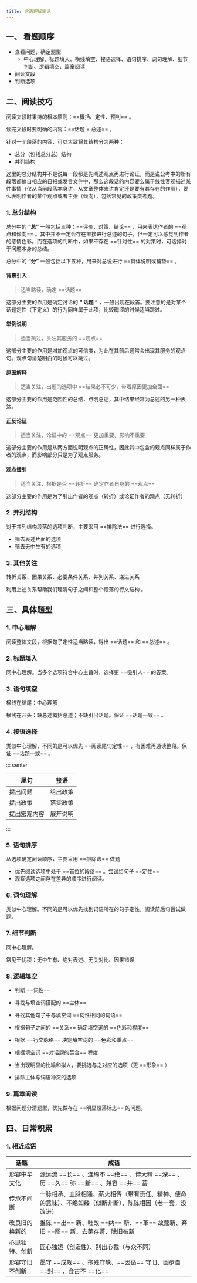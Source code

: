 ```yaml
---
title: 言语理解笔记
---
```


## 一、 看题顺序

- 查看问题，确定题型
  - 中心理解、标题填入、横线填空、接语选择、语句排序、词句理解、细节判断、逻辑填空、篇章阅读
- 阅读文段
- 判断选项

## 二、阅读技巧

阅读文段时秉持的根本原则：==概括、定性、预判== 。

读完文段时要明确的内容：==话题 + 总述== 。

针对一个段落的内容，可以大致将其结构分为两种：

- 总分（包括总分总）结构
- 并列结构

这里的总分结构并不是说每一段都是先阐述观点再进行论证，而是说公考中的所有段落都摘自相应的日报或发言文件中，那么这段话的内容要么属于线性客观描述某件事情（仅从当前段落本身讲，从文章整体来讲肯定还是要有其存在的作用），要么表明作者的某个观点或者主张（倾向），包括常见的政策类考题。

### 1. 总分结构

总分中的 **“总”** 一般包括三种：==评价、对策、结论== ，用来表达作者的 ==观点和倾向== 。其中并不一定会存在直接进行总述的句子，但一定可以感觉到作者的感情色彩。而在选项的判断中，如果不存在 ==针对性== 的对策时，可选择对于问题本身的总结。

总分中的 **“分”** 一般包括以下五种，用来对总说进行 ==具体说明或铺垫== 。

#### 背景引入

> 适当略读，确定 ==话题==

这部分主要的作用是确定讨论的 **“ 话题 ”** ，一般出现在段首。要注意的是对某个话题定性（下定义）的行为同样属于此项，比较晦涩的时候适当跳过。

#### 举例说明

> 适当跳过，关注其服务的 ==观点==

这部分主要的作用是增加观点的可信度，为此在其前后通常会出现其服务的观点句。观点句清楚明白的时候可以跳过。

#### 原因解释

> 适当关注，出题的选项中 ==结果必不可少，带着原因更加全面==

这部分主要的作用是范围性的总结，点明总述，其中结果经常为总述的另一种表达。

#### 正反论证

> 适当关注，论证中的 ==观点== 更加重要，影响不重要

这部分主要的作用是从两方面说明观点的正确性，因此其中包含的观点同样属于作者的观点，而影响部分只是为了观点服务。

#### 观点援引

> 适当关注，根据是否 ==转折== 确定作者自身的 ==观点==

这部分主要的作用是为了引出作者的观点（转折）或论证作者的观点（无转折）

### 2. 并列结构

对于并列结构段落的选项判断，主要采用 ==排除法== 进行选择。

- 筛去表述片面的选项
- 筛去无中生有的选项

### 3. 其他关注

转折关系、因果关系、必要条件关系、并列关系、递进关系

利用上述关系帮助我们理清句子之间和整个段落的行文结构 。

## 三、具体题型

### 1. 中心理解

阅读整体文段，根据句子定性适当略读，得出 ==话题== 和 ==总述== 。

### 2. 标题填入

同中心理解。当多个选项符合中心主旨时，选择更 ==吸引人== 的答案。

### 3. 语句填空

横线在结尾：中心理解

横线在开头：缺总述概括总述；不缺引出话题。保证 ==话题一致== 。

### 4. 接语选择

类似中心理解，不同的是可以优先 ==阅读尾句定性== ，有困难再通读整段。保证 ==话题一致== 。

::: center

| 尾句         | 接语     |
| ------------ | -------- |
| 提出问题     | 给出政策 |
| 提出政策     | 落实政策 |
| 提出宏观内容 | 展开说明 |

:::

### 5. 语句排序

从选项确定阅读顺序，主要采用 ==排除法== 做题

- 优先阅读选项中处于 ==首位的段落== 。尝试给句子 ==定性==
- 观察选项之间存在差异的顺序进行阅读。

### 6. 词句理解

类似中心理解。不同的是可以优先找到词语所在的句子定性，阅读前后句尝试做题。

### 7. 细节判断

同中心理解。

常见干扰项：无中生有、绝对表述、无关对比、因果错误

### 8. 逻辑填空

- 判断 ==词性==
- 寻找与填空词搭配的 ==主体==
- 寻找其他句子中与填空词 ==词性相同的词语==
- 根据句子之间的 ==关系== 确定填空词的 ==色彩和程度==
- 根据 ==行文脉络== 决定填空词的 ==色彩和重点==
- 根据填空词 ==对话题的契合== 程度

- 当出现明显的比喻和拟人，要挑选与之对应的选项（更 ==形象== ）
- 排除主体与词语冲突的选项

### 9. 篇章阅读

根据问题分清题型，优先做存在 ==明显段落标志== 的问题。

## 四、日常积累

### 1. 相近成语

| 话题           | 成语                                                         |
| -------------- | ------------------------------------------------------------ |
| 形容中华文化   | 源远流 ==长== 、连绵不 ==绝== 、博大精 ==深== 、历 ==久== 弥 ==新== 、兼容 ==并== 蓄 |
| 传承不间断     | 一脉相承、血脉相通、薪火相传（带有责任、精神、使命的意味）、不绝如缕（似断非断）、陈陈相因（老一套，没改进） |
| 改良旧的换新的 | 推陈 ==出== 新、吐故 ==纳== 新、==革== 故鼎新、弃旧 ==图== 新、去芜存菁、除旧布新 |
| 心思独特、创新 | 匠心独运（创造性）、别出心裁（与众不同）                     |
| 形容守旧不创新 | 墨守 ==成规== 、抱残守缺、==因循== 守旧、固步自 ==封== 、食古不 ==化== |

